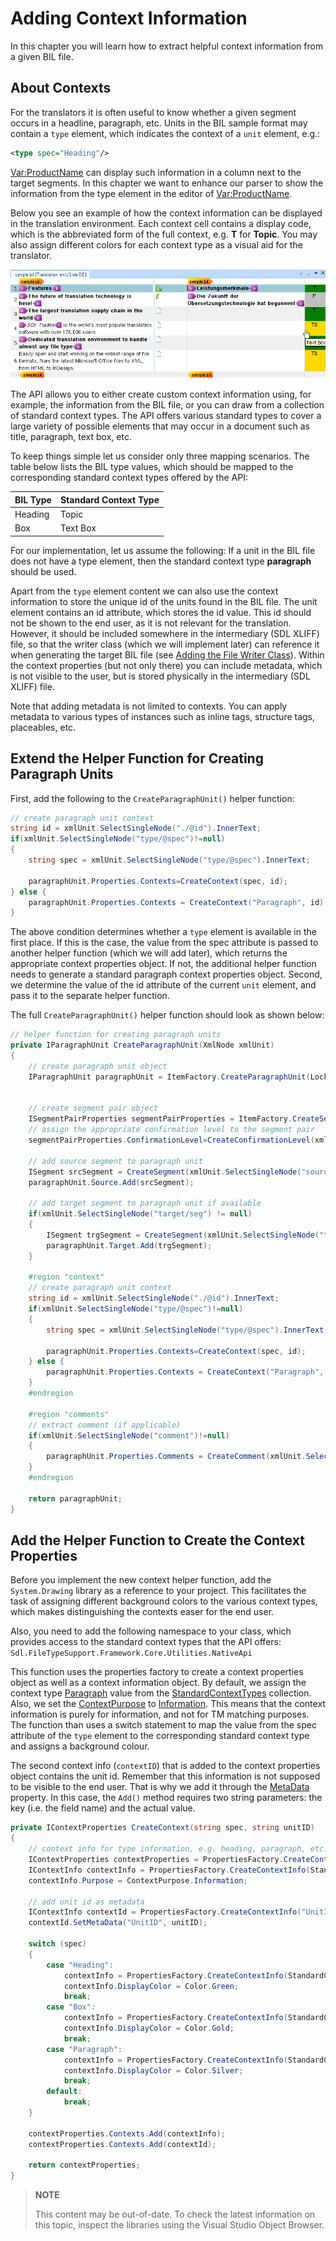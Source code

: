 Adding Context Information
==

In this chapter you will learn how to extract helpful context information from a given BIL file.

About Contexts
--

For the translators it is often useful to know whether a given segment occurs in a headline, paragraph, etc. Units in the BIL sample format may contain a ```type``` element, which indicates the context of a ```unit``` element, e.g.:

```xml
<type spec="Heading"/>
```


<Var:ProductName> can display such information in a column next to the target segments. In this chapter we want to enhance our parser to show the information from the type element in the editor of <Var:ProductName>.

Below you see an example of how the context information can be displayed in the translation environment. Each context cell contains a display code, which is the abbreviated form of the full context, e.g. **T** for **Topic**. You may also assign different colors for each context type as a visual aid for the translator.

![BilContext](images/BilContext.jpg)


The API allows you to either create custom context information using, for example, the information from the BIL file, or you can draw from a collection of standard context types. The API offers various standard types to cover a large variety of possible elements that may occur in a document such as title, paragraph, text box, etc.

To keep things simple let us consider only three mapping scenarios. The table below lists the BIL type values, which should be mapped to the corresponding standard context types offered by the API:

| BIL Type	| Standard Context Type |
|-----------|-----------------------|
| Heading	| Topic                 |
| Box	    | Text Box              |

For our implementation, let us assume the following: If a unit in the BIL file does not have a type element, then the standard context type **paragraph** should be used.

Apart from the ```type``` element content we can also use the context information to store the unique id of the units found in the BIL file. The unit element contains an id attribute, which stores the id value. This id should not be shown to the end user, as it is not relevant for the translation. However, it should be included somewhere in the intermediary (SDL XLIFF) file, so that the writer class (which we will implement later) can reference it when generating the target BIL file (see [Adding the File Writer Class](adding_the_file_writer_class.md)). Within the context properties (but not only there) you can include metadata, which is not visible to the user, but is stored physically in the intermediary (SDL XLIFF) file.

Note that adding metadata is not limited to contexts. You can apply metadata to various types of instances such as inline tags, structure tags, placeables, etc.

Extend the Helper Function for Creating Paragraph Units
--

First, add the following to the ```CreateParagraphUnit()``` helper function:

```cs
// create paragraph unit context
string id = xmlUnit.SelectSingleNode("./@id").InnerText;
if(xmlUnit.SelectSingleNode("type/@spec")!=null)
{
    string spec = xmlUnit.SelectSingleNode("type/@spec").InnerText;

    paragraphUnit.Properties.Contexts=CreateContext(spec, id);
} else {
    paragraphUnit.Properties.Contexts = CreateContext("Paragraph", id);
}
```

The above condition determines whether a ```type``` element is available in the first place. If this is the case, the value from the spec attribute is passed to another helper function (which we will add later), which returns the appropriate context properties object. If not, the additional helper function needs to generate a standard paragraph context properties object.
Second, we determine the value of the id attribute of the current ```unit``` element, and pass it to the separate helper function.

The full ```CreateParagraphUnit()``` helper function should look as shown below:

```cs
// helper function for creating paragraph units
private IParagraphUnit CreateParagraphUnit(XmlNode xmlUnit)
{
    // create paragraph unit object
    IParagraphUnit paragraphUnit = ItemFactory.CreateParagraphUnit(LockTypeFlags.Unlocked);


    // create segment pair object
    ISegmentPairProperties segmentPairProperties = ItemFactory.CreateSegmentPairProperties();  
    // assign the appropriate confirmation level to the segment pair            
    segmentPairProperties.ConfirmationLevel=CreateConfirmationLevel(xmlUnit.Attributes["status"].Value);

    // add source segment to paragraph unit
    ISegment srcSegment = CreateSegment(xmlUnit.SelectSingleNode("source/seg"), segmentPairProperties);            
    paragraphUnit.Source.Add(srcSegment);

    // add target segment to paragraph unit if available
    if(xmlUnit.SelectSingleNode("target/seg") != null)            
    {
        ISegment trgSegment = CreateSegment(xmlUnit.SelectSingleNode("target/seg"), segmentPairProperties);
        paragraphUnit.Target.Add(trgSegment);
    }

    #region "context"
    // create paragraph unit context
    string id = xmlUnit.SelectSingleNode("./@id").InnerText;
    if(xmlUnit.SelectSingleNode("type/@spec")!=null)
    {
        string spec = xmlUnit.SelectSingleNode("type/@spec").InnerText;

        paragraphUnit.Properties.Contexts=CreateContext(spec, id);
    } else {
        paragraphUnit.Properties.Contexts = CreateContext("Paragraph", id);
    }
    #endregion

    #region "comments"
    // extract comment (if applicable)
    if(xmlUnit.SelectSingleNode("comment")!=null)
    {
        paragraphUnit.Properties.Comments = CreateComment(xmlUnit.SelectSingleNode("comment").InnerText);
    }
    #endregion

    return paragraphUnit;
}
```

Add the Helper Function to Create the Context Properties
--

Before you implement the new context helper function, add the ```System.Drawing``` library as a reference to your project. This facilitates the task of assigning different background colors to the various context types, which makes distinguishing the contexts easer for the end user.

Also, you need to add the following namespace to your class, which provides access to the standard context types that the API offers: ```Sdl.FileTypeSupport.Framework.Core.Utilities.NativeApi```

This function uses the properties factory to create a context properties object as well as a context information object. By default, we assign the context type [Paragraph](../../api/filetypesupport/Sdl.FileTypeSupport.Framework.Core.Utilities.NativeApi.StandardContextTypes.yml#Sdl_FileTypeSupport_Framework_Core_Utilities_NativeApi_StandardContextTypes_Paragraph) value from the [StandardContextTypes](../../api/filetypesupport/Sdl.FileTypeSupport.Framework.Core.Utilities.NativeApi.StandardContextTypes.yml) collection. Also, we set the [ContextPurpose](../../api/filetypesupport/Sdl.FileTypeSupport.Framework.NativeApi.ContextPurpose.yml) to [Information](../../api/filetypesupport/Sdl.FileTypeSupport.Framework.NativeApi.ContextPurpose.yml#fields). This means that the context information is purely for information, and not for TM matching purposes. The function than uses a switch statement to map the value from the spec attribute of the ```type``` element to the corresponding standard context type and assigns a background colour.

The second context info (```contextID```) that is added to the context properties object contains the unit id. Remember that this information is not supposed to be visible to the end user. That is why we add it through the [MetaData](../../api/filetypesupport/Sdl.FileTypeSupport.Framework.NativeApi.IMetaDataContainer.yml#Sdl_FileTypeSupport_Framework_NativeApi_IMetaDataContainer_MetaData) property. In this case, the ```Add()``` method requires two string parameters: the key (i.e. the field name) and the actual value.

```cs
private IContextProperties CreateContext(string spec, string unitID)
{
    // context info for type information, e.g. heading, paragraph, etc.
    IContextProperties contextProperties = PropertiesFactory.CreateContextProperties();
    IContextInfo contextInfo = PropertiesFactory.CreateContextInfo(StandardContextTypes.Paragraph);
    contextInfo.Purpose = ContextPurpose.Information;

    // add unit id as metadata
    IContextInfo contextId = PropertiesFactory.CreateContextInfo("UnitId");
    contextId.SetMetaData("UnitID", unitID);

    switch (spec)
    {
        case "Heading":
            contextInfo = PropertiesFactory.CreateContextInfo(StandardContextTypes.Topic);
            contextInfo.DisplayColor = Color.Green;
            break;
        case "Box":
            contextInfo = PropertiesFactory.CreateContextInfo(StandardContextTypes.TextBox);
            contextInfo.DisplayColor = Color.Gold;
            break;
        case "Paragraph":
            contextInfo = PropertiesFactory.CreateContextInfo(StandardContextTypes.Paragraph);
            contextInfo.DisplayColor = Color.Silver;
            break;
        default:
            break;
    }

    contextProperties.Contexts.Add(contextInfo);
    contextProperties.Contexts.Add(contextId);

    return contextProperties;
}
```

>**NOTE**
>
> This content may be out-of-date. To check the latest information on this topic, inspect the libraries using the Visual Studio Object Browser.